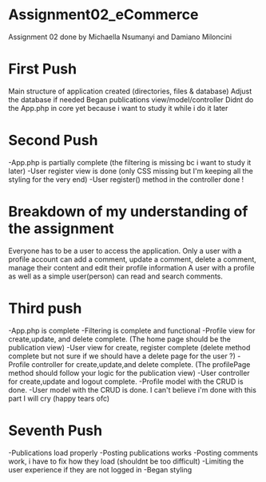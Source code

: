 # Assignment02_eCommerce
Assignment 02 done by Michaella Nsumanyi and Damiano Miloncini

# First Push
Main structure of application created (directories, files & database)
Adjust the database if needed
Began publications view/model/controller
Didnt do the App.php in core yet because i want to study it while i do it later 

# Second Push
-App.php is partially complete (the filtering is missing bc i want to study it later)
-User register view is done (only CSS missing but I'm keeping all the styling for the very end)
-User register() method in the controller done !


# Breakdown of my understanding of the assignment
Everyone has to be a user to access the application.
Only a user with a profile account can add a comment, update a comment, delete a comment, 
manage their content and edit their profile information 
A user with a profile as well as a simple user(person) can read and search comments.


# Third push
-App.php is complete
-Filtering is complete and functional
-Profile view for create,update, and delete complete. (The home page should be the publication view)
-User view for create, register complete (delete method complete but not sure if we should have a delete page for the user ?)
-Profile controller for create,update,and delete complete. (The profilePage method should follow your logic for the publication view)
-User controller for create,update and logout complete.
-Profile model with the CRUD is done.
-User model with the CRUD is done.
I can't believe i'm done with this part I will cry (happy tears ofc)

# Seventh Push
-Publications load properly
-Posting publications works
-Posting comments work, i have to fix how they load (shouldnt be too difficult)
-Limiting the user experience if they are not logged in
-Began styling